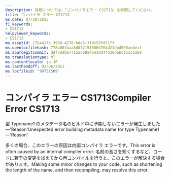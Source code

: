 ```yaml
---
description: 詳細については、「コンパイラエラー CS1713」を参照してください。
title: コンパイラ エラー CS1713
ms.date: 07/20/2015
f1_keywords:
- CS1713
helpviewer_keywords:
- CS1713
ms.assetid: 1764417c-3950-4278-bde3-3fdc53fd71ff
ms.openlocfilehash: 778a00fbaa8d032151800d784d21dbd598ae4eaf
ms.sourcegitcommit: ddf7edb67715a5b9a45e3dd44536dabc153c1de0
ms.translationtype: MT
ms.contentlocale: ja-JP
ms.lasthandoff: 02/06/2021
ms.locfileid: "99751509"
---
```

# <a name="compiler-error-cs1713"></a><span data-ttu-id="3b237-103">コンパイラ エラー CS1713</span><span class="sxs-lookup"><span data-stu-id="3b237-103">Compiler Error CS1713</span></span>

<span data-ttu-id="3b237-104">型 Typename1 のメタデータ名のビルド中に予期しないエラーが発生しました—'Reason'</span><span class="sxs-lookup"><span data-stu-id="3b237-104">Unexpected error building metadata name for type Typename1—'Reason'</span></span>  
  
 <span data-ttu-id="3b237-105">多くの場合、このエラーの原因は内部コンパイラ エラーです。</span><span class="sxs-lookup"><span data-stu-id="3b237-105">This error is often caused by an internal compiler error.</span></span> <span data-ttu-id="3b237-106">名前の長さを短くするなど、コードに若干の変更を加えてから再コンパイルを行うと、このエラーが解決する場合があります。</span><span class="sxs-lookup"><span data-stu-id="3b237-106">Making some minor changes to your code, such as shortening the length of the name, and then recompiling, may resolve this error.</span></span>
